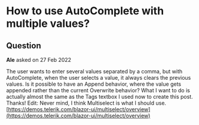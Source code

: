 # How to use AutoComplete with multiple values?

## Question

**Ale** asked on 27 Feb 2022

The user wants to enter several values separated by a comma, but with AutoComplete, when the user selects a value, it always clears the previous values. Is it possible to have an Append behavior, where the value gets appended rather than the current Overwrite behavior? What I want to do is actually almost the same as the Tags textbox I used now to create this post. Thanks! Edit: Never mind, I think Multiselect is what I should use. [https://demos.telerik.com/blazor-ui/multiselect/overview](https://demos.telerik.com/blazor-ui/multiselect/overview)
